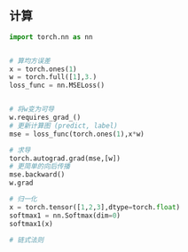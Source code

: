 <!-- 
title: 08-Pytorch基础
sort: 
--> 

## 计算

```python
import torch.nn as nn


# 算均方误差
x = torch.ones(1)
w = torch.full([1],3.)
loss_func = nn.MSELoss()


# 将w变为可导
w.requires_grad_()
# 更新计算图 (predict, label)
mse = loss_func(torch.ones(1),x*w)

# 求导
torch.autograd.grad(mse,[w])
# 更简单的向后传播
mse.backward()
w.grad

# 归一化
x = torch.tensor([1,2,3],dtype=torch.float)
softmax1 = nn.Softmax(dim=0)
softmax1(x)

# 链式法则

```



